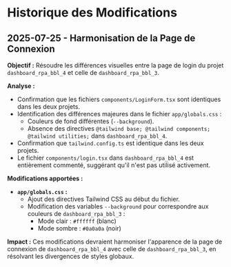# Historique des Modifications

## 2025-07-25 - Harmonisation de la Page de Connexion

**Objectif :** Résoudre les différences visuelles entre la page de login du projet `dashboard_rpa_bbl_4` et celle de `dashboard_rpa_bbl_3`.

**Analyse :**
- Confirmation que les fichiers `components/LoginForm.tsx` sont identiques dans les deux projets.
- Identification des différences majeures dans le fichier `app/globals.css` :
    - Couleurs de fond différentes (`--background`).
    - Absence des directives `@tailwind base; @tailwind components; @tailwind utilities;` dans `dashboard_rpa_bbl_4`.
- Confirmation que `tailwind.config.ts` est identique dans les deux projets.
- Le fichier `components/login.tsx` dans `dashboard_rpa_bbl_4` est entièrement commenté, suggérant qu'il n'est pas utilisé activement.

**Modifications apportées :**
- **`app/globals.css` :**
    - Ajout des directives Tailwind CSS au début du fichier.
    - Modification des variables `--background` pour correspondre aux couleurs de `dashboard_rpa_bbl_3` :
        - Mode clair : `#ffffff` (blanc)
        - Mode sombre : `#0a0a0a` (noir)

**Impact :** Ces modifications devraient harmoniser l'apparence de la page de connexion de `dashboard_rpa_bbl_4` avec celle de `dashboard_rpa_bbl_3`, en résolvant les divergences de styles globaux.